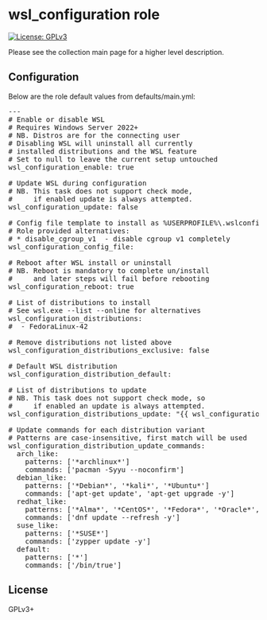 # wsl_configuration role

[![License: GPLv3](https://img.shields.io/badge/license-GPLv3-brightgreen.svg)](https://www.gnu.org/licenses/gpl-3.0)

Please see the collection main page for a higher level description.

## Configuration

Below are the role default values from defaults/main.yml:

<pre>
---
# Enable or disable WSL
# Requires Windows Server 2022+
# NB. Distros are for the connecting user
# Disabling WSL will uninstall all currently
# installed distributions and the WSL feature
# Set to null to leave the current setup untouched
wsl_configuration_enable: true

# Update WSL during configuration
# NB. This task does not support check mode,
#     if enabled update is always attempted.
wsl_configuration_update: false

# Config file template to install as %USERPROFILE%\.wslconfig
# Role provided alternatives:
# * disable_cgroup_v1  - disable cgroup v1 completely
wsl_configuration_config_file:

# Reboot after WSL install or uninstall
# NB. Reboot is mandatory to complete un/install
#     and later steps will fail before rebooting
wsl_configuration_reboot: true

# List of distributions to install
# See wsl.exe --list --online for alternatives
wsl_configuration_distributions:
#  - FedoraLinux-42

# Remove distributions not listed above
wsl_configuration_distributions_exclusive: false

# Default WSL distribution
wsl_configuration_distribution_default:

# List of distributions to update
# NB. This task does not support check mode, so
#     if enabled an update is always attempted.
wsl_configuration_distributions_update: "{{ wsl_configuration_distributions }}"

# Update commands for each distribution variant
# Patterns are case-insensitive, first match will be used
wsl_configuration_distribution_update_commands:
  arch_like:
    patterns: ['*archlinux*']
    commands: ['pacman -Syyu --noconfirm']
  debian_like:
    patterns: ['*Debian*', '*kali*', '*Ubuntu*']
    commands: ['apt-get update', 'apt-get upgrade -y']
  redhat_like:
    patterns: ['*Alma*', '*CentOS*', '*Fedora*', '*Oracle*', '*podman*', '*RHEL*']
    commands: ['dnf update --refresh -y']
  suse_like:
    patterns: ['*SUSE*']
    commands: ['zypper update -y']
  default:
    patterns: ['*']
    commands: ['/bin/true']
</pre>

## License

GPLv3+
